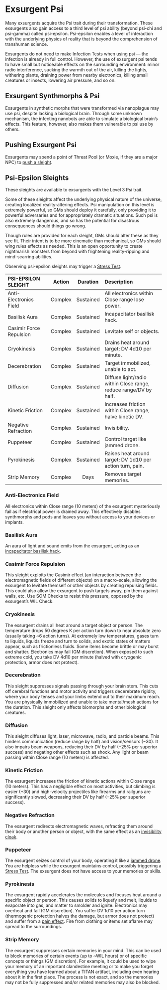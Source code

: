 # Exsurgent Psi

Many exsurgents acquire the Psi trait during their transformation. These exsurgents also gain access to a third level of psi ability (beyond psi-chi and psi-gamma) called psi-epsilon. Psi-epsilon enables a level of interaction with the underlying physics of reality that is beyond the comprehension of transhuman science.

Exsurgents do not need to make Infection Tests when using psi — the infection is already in full control. However, the use of exsurgent psi tends to have small but noticeable effects on the surrounding environment: minor radio interference, sucking the warmth out of the air, killing the lights, withering plants, draining power from nearby electronics, killing small creatures or insects, lowering air pressure, and so on.

## Exsurgent Synthmorphs & Psi

Exsurgents in synthetic morphs that were transformed via nanoplague may use psi, despite lacking a biological brain. Through some unknown mechanism, the infecting nanobots are able to simulate a biological brain’s effects. This feature, however, also makes them vulnerable to psi use by others.

## Pushing Exsurgent Psi

Exsurgents may spend a point of Threat Pool (or Moxie, if they are a major NPC) to [push a sleight](../14/04-using-psi.md#pushing-sleights).

## Psi-Epsilon Sleights

These sleights are available to exsurgents with the Level 3 Psi trait.

Some of these sleights affect the underlying physical nature of the universe, creating localized reality-altering effects. Psi manipulation on this level is extremely powerful, so GMs should deploy it carefully, only providing it to powerful adversaries and for appropriately dramatic situations. Such psi is also extremely dangerous, and so has the potential for disastrous consequences should things go wrong.

Though rules are provided for each sleight, GMs should alter these as they see fit. Their intent is to be more cinematic than mechanical, so GMs should wing rules effects as needed. This is an open opportunity to create nightmarish monsters from beyond with frightening reality-ripping and mind-scarring abilities.

Observing psi-epsilon sleights may trigger a [Stress Test](../12/23-stressful-situations.md#willpower-stress-tests).

<sort>

| PSI-EPSILON SLEIGHT     | Action  | Duration  | Description                                                      |
| :---------------------- | :-----: | :-------: | :--------------------------------------------------------------- |
| Anti-Electronics Field  | Complex | Sustained | All electronics within Close range lose power.                   |
| Basilisk Aura           | Complex | Sustained | Incapacitator basilisk hack.                                     |
| Casimir Force Repulsion | Complex | Sustained | Levitate self or objects.                                        |
| Cryokinesis             | Complex | Sustained | Drains heat around target; DV 4d10 per minute.                   |
| Decerebration           | Complex | Sustained | Target immobilized, unable to act.                               |
| Diffusion               | Complex | Sustained | Diffuse light/radio within Close range, reduce range/DV by half. |
| Kinetic Friction        | Complex | Sustained | Increases friction within Close range, halve kinetic DV.         |
| Negative Refraction     | Complex | Sustained | Invisibility.                                                    |
| Puppeteer               | Complex | Sustained | Control target like jammed drone.                                |
| Pyrokinesis             | Complex | Sustained | Raises heat around target; DV 1d10 per action turn, pain.        |
| Strip Memory            | Complex |   Days    | Removes target memories.                                         |

<sort>

### Anti-Electronics Field

All electronics within Close range (10 meters) of the exsurgent mysteriously fail as if electrical power is drained away. This effectively disables synthmorphs and pods and leaves you without access to your devices or implants.

### Basilisk Aura

An aura of light and sound emits from the exsurgent, acting as an [incapacitator basilisk hack](10-exsurgent-infection.md#incapacitators).

### Casimir Force Repulsion

This sleight exploits the Casimir effect (an interaction between the electromagnetic fields of different objects) on a macro-scale, allowing the exsurgent to levitate themself or other objects by creating repulsing fields. This could also allow the exsurgent to push targets away, pin them against walls, etc. Use SOM Checks to resist this pressure, opposed by the exsurgent’s WIL Check.

### Cryokinesis

The exsurgent drains all heat around a target object or person. The temperature drops 50 degrees K per action turn down to near absolute zero (usually taking ~6 action turns). At extremely low temperatures, gases turn to liquids, liquids freeze and turn to solids, and exotic states of matters appear, such as frictionless fluids. Some items become brittle or may burst and shatter. Electronics may fail (GM discretion). When exposed to such extreme cold, you take DV 4d10 per minute (halved with cryogenic protection, armor does not protect).

### Decerebration

This sleight suppresses signals passing through your brain stem. This cuts off cerebral functions and motor activity and triggers decerebrate rigidity, where your body tenses and your limbs extend out to their maximum reach. You are physically immobilized and unable to take mental/mesh actions for the duration. This sleight only affects biomorphs and other biological creatures.

### Diffusion

This sleight diffuses light, laser, microwave, radio, and particle beams. This hinders communication (reduce range by half) and vision/sensors (−30). It also impairs beam weapons, reducing their DV by half (−25% per superior success) and negating other effects such as shock. Any light or beam passing within Close range (10 meters) is affected.

### Kinetic Friction

The exsurgent increases the friction of kinetic actions within Close range (10 meters). This has a negligible effect on most activities, but climbing is easier (+30) and high-velocity projectiles like firearms and railguns are significantly slowed, decreasing their DV by half (−25% per superior success).

### Negative Refraction

The exsurgent redirects electromagnetic waves, refracting them around their body or another person or object, with the same effect as an [invisibility cloak](../16/17-espionage-and-security-tech.md).

### Puppeteer

The exsurgent seizes control of your body, operating it like a [jammed drone](../16/21-robots.md#jamming). You are helpless while the exsurgent maintains control, possibly triggering a [Stress Test](../12/23-stressful-situations.md#willpower-stress-tests). The exsurgent does not have access to your memories or skills.

### Pyrokinesis

The exsurgent rapidly accelerates the molecules and focuses heat around a specific object or person. This causes solids to liquefy and melt, liquids to evaporate into gas, and matter to smolder and ignite. Electronics may overheat and fail (GM discretion). You suffer DV 1d10 per action turn (thermogenic protection halves the damage, but armor does not protect) and suffer from a [pain effect](../12/12-weapon-gear-traits.md). Fire from clothing or items set aflame may spread to the surroundings.

### Strip Memory

The exsurgent suppresses certain memories in your mind. This can be used to block memories of certain events (up to ~WIL hours) or of specific concepts or things (GM discretion). For example, it could be used to wipe your memory of an important clandestine meeting or to make you forget everything you have learned about a TITAN artifact, including even hearing about it in the first place. The process is not exact, and so the memories may not be fully suppressed and/or related memories may also be blocked.

</sort>

